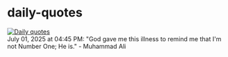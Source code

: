 # daily-quotes
[![Daily quotes](https://github.com/ceepu8/daily-quotes/actions/workflows/daily-quote.yml/badge.svg)](https://github.com/ceepu8/daily-quotes/actions/workflows/daily-quote.yml)<br/>
July 01, 2025 at 04:45 PM: "God gave me this illness to remind me that I'm not Number One; He is." - Muhammad Ali
